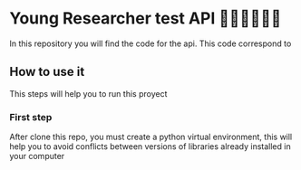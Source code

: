 # Young Researcher test API 👩‍🔬🧑‍🔬👩‍🔬

In this repository you will find the code for the api. This code  correspond to 

## How to use it 
This steps will help you to run this proyect

### First step

After clone this repo, you must create a python virtual environment, this will help you to avoid conflicts between versions of libraries already installed in your computer